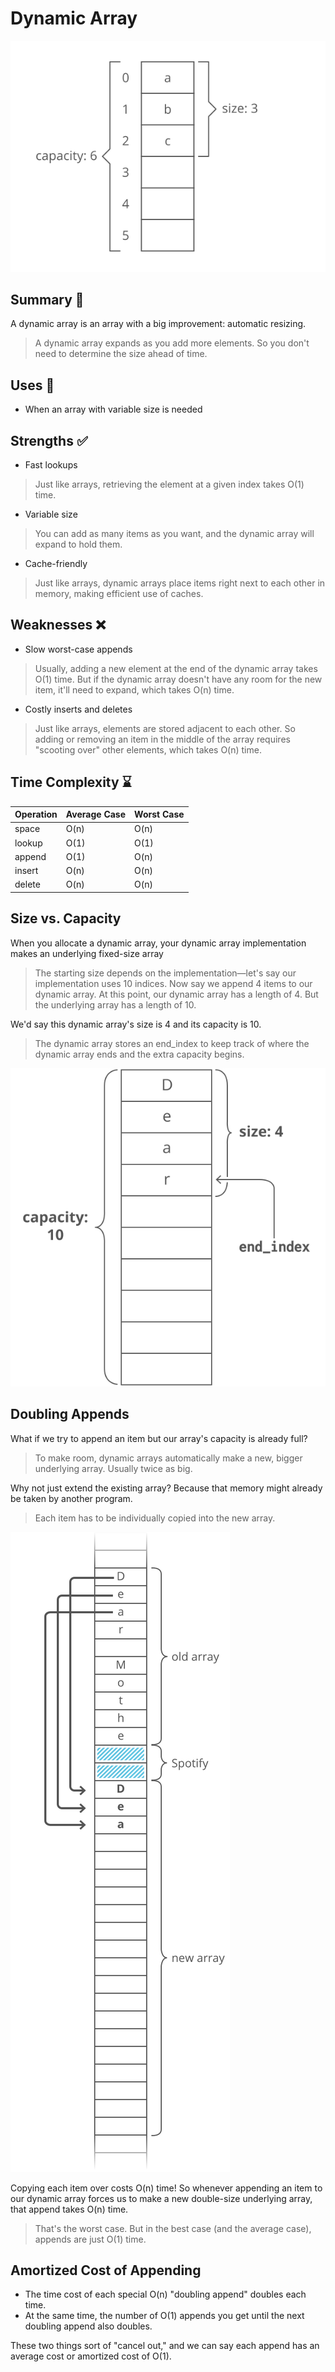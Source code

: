# Dynamic Array

![Dynamic Array Visual](../../assets/images/dynamic_array_visual.svg)

## Summary :book:
A dynamic array is an array with a big improvement: automatic resizing. 
> A dynamic array expands as you add more elements. So you don't need to determine the size ahead of time. 

## Uses :scroll:
- When an array with variable size is needed

## Strengths :white_check_mark:
- Fast lookups
> Just like arrays, retrieving the element at a given index takes O(1) time. 
- Variable size
> You can add as many items as you want, and the dynamic array will expand to hold them. 
- Cache-friendly
> Just like arrays, dynamic arrays place items right next to each other in memory, making efficient use of caches. 

## Weaknesses :x:
- Slow worst-case appends
> Usually, adding a new element at the end of the dynamic array takes O(1) time. But if the dynamic array doesn't have any room for the new item, it'll need to expand, which takes O(n) time. 
- Costly inserts and deletes
> Just like arrays, elements are stored adjacent to each other. So adding or removing an item in the middle of the array requires "scooting over" other elements, which takes O(n) time. 

## Time Complexity :hourglass:
| Operation  | Average Case | Worst Case |
| ---------- | ------------ | ---------- |
| space      |    O(n)      |    O(n)    |
| lookup     |    O(1)      |    O(1)    |
| append     |    O(1)      |    O(n)    |
| insert     |    O(n)      |    O(n)    |
| delete     |    O(n)      |    O(n)    |

## Size vs. Capacity
When you allocate a dynamic array, your dynamic array implementation makes an underlying fixed-size array
> The starting size depends on the implementation—let's say our implementation uses 10 indices. 
> Now say we append 4 items to our dynamic array. 
> At this point, our dynamic array has a length of 4. But the underlying array has a length of 10. 

We'd say this dynamic array's size is 4 and its capacity is 10. 
> The dynamic array stores an end_index to keep track of where the dynamic array ends and the extra capacity begins. 

![Dynamic Array Visual 2](../../assets/images/dynamic_array_visual_2.svg)

## Doubling Appends
What if we try to append an item but our array's capacity is already full? 
> To make room, dynamic arrays automatically make a new, bigger underlying array. Usually twice as big. 

Why not just extend the existing array? Because that memory might already be taken by another program. 
> Each item has to be individually copied into the new array. 

![Dynamic Array Visual 3](../../assets/images/dynamic_array_visual_3.svg)

Copying each item over costs O(n) time! So whenever appending an item to our dynamic array forces us to make a new double-size underlying array, that append takes O(n) time. 
> That's the worst case. But in the best case (and the average case), appends are just O(1) time. 

## Amortized Cost of Appending
- The time cost of each special O(n) "doubling append" doubles each time. 
- At the same time, the number of O(1) appends you get until the next doubling append also doubles. 

These two things sort of "cancel out," and we can say each append has an average cost or amortized cost of O(1).
